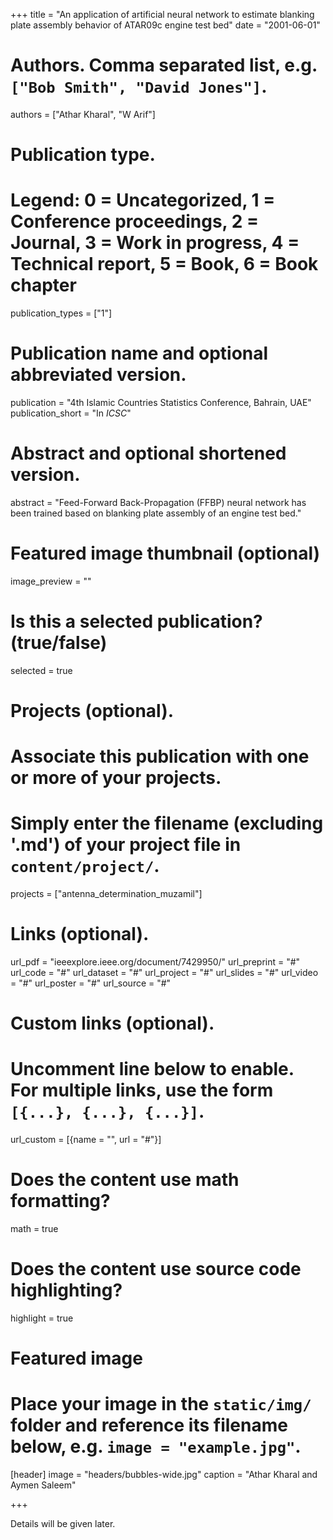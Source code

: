 +++
title = "An application of artificial neural network to estimate blanking plate assembly behavior of ATAR09c engine test bed"
date = "2001-06-01"

# Authors. Comma separated list, e.g. `["Bob Smith", "David Jones"]`.
authors = ["Athar Kharal", "W Arif"]

# Publication type.
# Legend: 0 = Uncategorized, 1 = Conference proceedings, 2 = Journal, 3 = Work in progress, 4 = Technical report, 5 = Book, 6 = Book chapter

publication_types = ["1"]

# Publication name and optional abbreviated version.
publication = "4th Islamic Countries Statistics Conference, Bahrain, UAE"
publication_short = "In *ICSC*"

# Abstract and optional shortened version.
abstract = "Feed-Forward Back-Propagation (FFBP) neural network has 
been trained based on blanking plate assembly of an engine test bed."

# Featured image thumbnail (optional)
image_preview = ""

# Is this a selected publication? (true/false)
selected = true

# Projects (optional).
#   Associate this publication with one or more of your projects.
#   Simply enter the filename (excluding '.md') of your project file in `content/project/`.
projects = ["antenna_determination_muzamil"]

# Links (optional).
url_pdf = "ieeexplore.ieee.org/document/7429950/"
url_preprint = "#"
url_code = "#"
url_dataset = "#"
url_project = "#"
url_slides = "#"
url_video = "#"
url_poster = "#"
url_source = "#"

# Custom links (optional).
#   Uncomment line below to enable. For multiple links, use the form `[{...}, {...}, {...}]`.
url_custom = [{name = "", url = "#"}]

# Does the content use math formatting?
math = true

# Does the content use source code highlighting?
highlight = true

# Featured image
# Place your image in the `static/img/` folder and reference its filename below, e.g. `image = "example.jpg"`.
[header]
image = "headers/bubbles-wide.jpg"
caption = "Athar Kharal and Aymen Saleem"

+++

Details will be given later.
